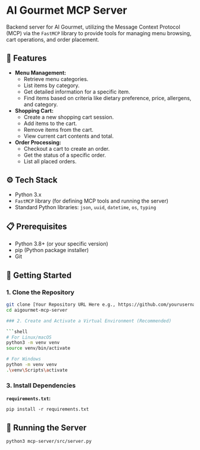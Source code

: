 # AI Gourmet MCP Server

Backend server for AI Gourmet, utilizing the Message Context Protocol (MCP) via the `FastMCP` library to provide tools for managing menu browsing, cart operations, and order placement.

## 🌟 Features

*   **Menu Management:**
    *   Retrieve menu categories.
    *   List items by category.
    *   Get detailed information for a specific item.
    *   Find items based on criteria like dietary preference, price, allergens, and category.
*   **Shopping Cart:**
    *   Create a new shopping cart session.
    *   Add items to the cart.
    *   Remove items from the cart.
    *   View current cart contents and total.
*   **Order Processing:**
    *   Checkout a cart to create an order.
    *   Get the status of a specific order.
    *   List all placed orders.

## ⚙️ Tech Stack

*   Python 3.x
*   `FastMCP` library (for defining MCP tools and running the server)
*   Standard Python libraries: `json`, `uuid`, `datetime`, `os`, `typing`

## 📋 Prerequisites

*   Python 3.8+ (or your specific version)
*   pip (Python package installer)
*   Git

## 🚀 Getting Started

### 1. Clone the Repository

```bash
git clone [Your Repository URL Here e.g., https://github.com/yourusername/aigourmet-mcp-server.git]
cd aigourmet-mcp-server

### 2. Create and Activate a Virtual Environment (Recommended)

```shell
# For Linux/macOS
python3 -m venv venv
source venv/bin/activate

# For Windows
python -m venv venv
.\venv\Scripts\activate
```

### 3\. Install Dependencies

**`requirements.txt`:**

```shell
pip install -r requirements.txt
```

## 👟 Running the Server

```shell
python3 mcp-server/src/server.py
```
